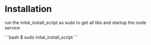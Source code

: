# Installation

run the inital_install_script as sudo to get all libs and startup the node service

´´´bash
$ sudo inital_install_script
´´´